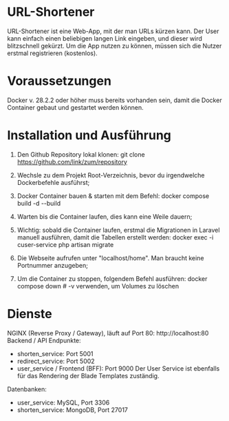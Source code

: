# URL-Shortener

URL-Shortener ist eine Web-App, mit der man URLs kürzen kann. Der User kann einfach einen beliebigen langen Link eingeben, und dieser wird blitzschnell gekürzt. Um die App nutzen zu können, müssen sich die Nutzer erstmal registrieren (kostenlos).

# Voraussetzungen
Docker v. 28.2.2 oder höher muss bereits vorhanden sein, damit die Docker Container gebaut und gestartet werden können. 

# Installation und Ausführung

1. Den Github Repository lokal klonen:
   git clone https://github.com/link/zum/repository
   
2. Wechsle zu dem Projekt Root-Verzeichnis, bevor du irgendwelche Dockerbefehle ausführst;
3. Docker Container bauen & starten mit dem Befehl:
   docker compose build -d --build
4. Warten bis die Container laufen, dies kann eine Weile dauern;
5. Wichtig: sobald die Container laufen, erstmal die Migrationen in Laravel manuell ausführen, damit die Tabellen erstellt werden:
   docker exec -i cuser-service php artisan migrate
6. Die Webseite aufrufen unter "localhost/home". Man braucht keine Portnummer anzugeben;
7. Um die Container zu stoppen, folgendem Befehl ausführen:
   docker compose down    # -v verwenden, um Volumes zu löschen

# Dienste
NGINX (Reverse Proxy / Gateway), läuft auf Port 80: http://localhost:80
Backend / API Endpunkte:
  - shorten_service: Port 5001
  - redirect_service: Port 5002
  - user_service / Frontend (BFF): Port 9000
Der User Service ist ebenfalls für das Rendering der Blade Templates zuständig.

Datenbanken:
  - user_service: MySQL, Port 3306
  - shorten_service: MongoDB, Port 27017
